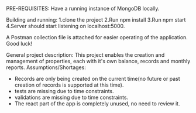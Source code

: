 PRE-REQUISITES:
Have a running instance of MongoDB locally.

Building and running:
1.clone the project
2.Run npm install
3.Run npm start
4.Server should start listening on localhost:5000.

A Postman collection file is attached for easier operating of the application.
Good luck!

General project description:
This project enables the creation and management of properties, each with it's own balance, records and monthly reports.
Assumptions/Shortages:
- Records are only being created on the current time(no future or past creation of records is supported at this time).
- tests are missing due to time constraints.
- validations are missing due to time constraints.
- The react part of the app is completely unused, no need to review it.
